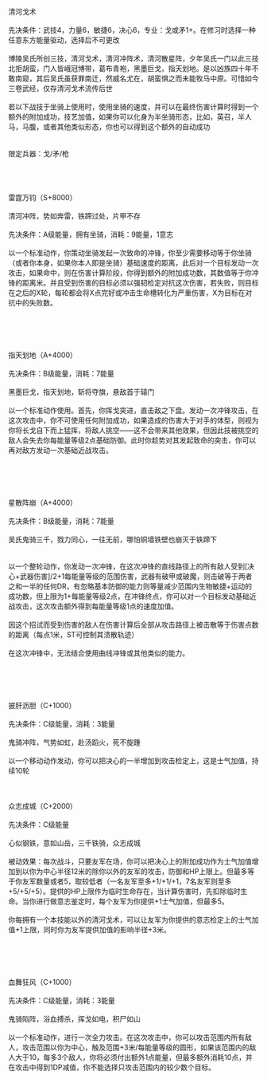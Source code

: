 <title>清河戈术</title>
<meta name="GENERATOR" content="WinCHM">
<meta http-equiv="Content-Type" content="text/html; charset=gb2312">
<br>清河戈术
<br>
<br>先决条件：武技4，力量6，敏捷6，决心6，专业：戈或矛1+。在修习时选择一种任意东方能量驱动，选择后不可更改
<br>
<br>博陵吴氏所创三技，清河戈术，清河冲阵术，清河散星阵，夕年吴氏一门以此三技北拒胡蛮，门人皆峨冠博带，葛布青袍，黑墨巨戈，指天划地。是以凶族四十年不敢南窥，其后吴氏虽获罪南迁，然威名尤在，胡蛮惧之而未能牧马中原。可惜如今三卷武经，仅存清河戈术流传后世
<br>
<br>若以下战技于坐骑上使用时，使用坐骑的速度，并可以在最终伤害计算时得到一个额外的附加成功，技艺加值，如果你可以化身为半坐骑形态，比如，英召，半人马，马腹，或者其他类似形态，你也可以得到这个额外的自动成功
<br>
<br>
<br>限定兵器：戈/矛/枪
<br> 
<br>
<br> 
<br>
<br>雷霆万钧（S+8000）
<br>
<br>清河冲阵，势如奔雷，铁蹄过处，片甲不存
<br>
<br>先决条件：A级能量，拥有坐骑，消耗：9能量，1意志
<br>
<br>以一个标准动作，你策动坐骑发起一次致命的冲锋，你至少需要移动等于你坐骑（或者你本身，如果你本人即是坐骑）基础速度的距离，此后对一个目标发动一次攻击，如果命中，则在伤害计算阶段，你得到额外的附加成功数，其数值等于你冲锋的距离米。并且受到伤害的目标必须以强韧检定对抗这次伤害，若失败，则目标在之后的X轮，每轮都会将X点完好或冲击生命槽转化为严重伤害，X为目标在对抗中的失败数。
<br>
<br> 
<br>
<br> 
<br>
<br>指天划地（A+4000）
<br>
<br>先决条件：B级能量，消耗：7能量
<br>
<br>黑墨巨戈，指天划地，斩将夺旗，悬敌首于辕门
<br>
<br>以一个标准动作使用。首先，你挥戈突进，直击敌之下盘。发动一次冲锋攻击，在这次攻击中，你不可使用任何附加成功，如果造成的伤害大于对手的体型，则视为你将长戈自下而上猛挥，将敌人挑空——这不会带来其他效果，但因此技被挑空的敌人会失去你每能量等级2点基础防御。此时你趁势对其发起致命的突击，你可以再对敌方发动一次基础近战攻击。
<br>
<br> 
<br>
<br> 
<br>
<br>星散阵崩（A+4000）
<br>
<br>先决条件：B级能量，消耗：7能量
<br>
<br>吴氏鬼骑三千，戮力同心，一往无前，哪怕铜墙铁壁也崩灭于铁蹄下
<br>
<br>
<br>以一个整轮动作，你发动一次冲锋，在这次冲锋的直线路径上的所有敌人受到[决心+武器伤害]/2+1每能量等级的范围伤害，武器有破甲或破魔，则击破等于两者之和一半的任何DR，有忽略基本防御的能力则等量减少范围内生物敏捷+运动的成功数，但上限为1+每能量等级2点，在冲锋终点，你可以对一个目标发动基础近战攻击，这次攻击额外得到每能量等级1点的速度加值。
<br>
<br>因这个招试而受到伤害的敌人在伤害计算后全部从攻击路径上被击散等于伤害点数的距离（每点1米，ST可控制其溃散轨迹） 
<br>
<br>在这次冲锋中，无法结合使用曲线冲锋或其他类似的能力。
<br>
<br>
<br>
<br> 
<br>
<br>披肝沥胆（C+1000）
<br>
<br>先决条件：C级能量，消耗：3能量
<br>
<br>鬼骑冲阵，气势如虹，赴汤蹈火，死不旋踵
<br>
<br>以一个移动动作发动，你可以把决心的一半增加到攻击检定上，这是士气加值，持续10轮
<br>
<br> 
<br>
<br>众志成城（C+2000）
<br>
<br>先决条件：C级能量
<br>
<br>心似钢铁，意如山岳，三千铁骑，众志成城
<br>
<br>被动效果：每次战斗，只要友军在场，你可以把决心上的附加成功作为士气加值增加到以你为中心半径12米的除你以外的友军的攻击，防御和HP上限上。但最多等于你友军数量或者5，取较低者（一名友军至多+1/+1/+1，7名友军则至多+5/+5/+5）。提供的HP上限作为临时生命存在，当计算伤害时，先扣除临时生命。当你进行做意志鉴定时，每个友军为你提供+1士气加值，但最多5。
<br>
<br>你每拥有一个本技能以外的清河戈术，可以让友军为你提供的意志检定上的士气加值+1上限，同时你为友军提供加值的影响半径+3米。
<br>
<br> 
<br>
<br> 
<br>
<br>血舞狂风（C+1000）
<br>
<br>先决条件：C级能量，消耗：3能量
<br>
<br>鬼骑陷阵，浴血搏杀，挥戈如电，积尸如山
<br>
<br>以一个标准动作，进行一次全力攻击。在这次攻击中，你可以攻击范围内所有敌人，攻击范围以你为中心，触及范围+3米/每能量等级的圆形，如果该范围内的敌人大于10，每多3个敌人，你将必须付出额外1点能量，但最多额外消耗10点，并在攻击中得到1DP减值，你不能选择只攻击范围内的较少数个目标。
<br>